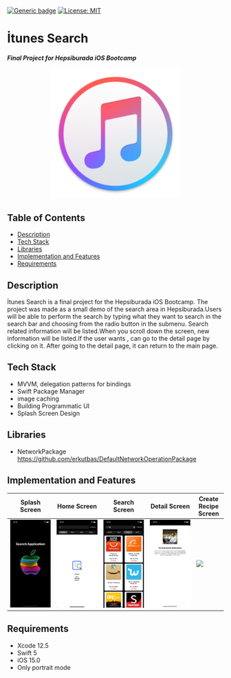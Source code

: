  [![Generic badge](https://img.shields.io/badge/Language-Swift-red.svg)](https://developer.apple.com/swift/) [![License: MIT](https://img.shields.io/badge/License-MIT-yellow.svg)](https://opensource.org/licenses/MIT)

# İtunes Search 
#### *Final Project for Hepsiburada iOS Bootcamp*

<div align="center">
  <img src="itunes.png" width="300"> 
</div>

## Table of Contents
- <a href="#description">Description</a>
- <a href="#tech-stack">Tech Stack</a>
- <a href="#libraries">Libraries</a>
- <a href="#implementation-and-features">Implementation and Features</a>
- <a href="#requirements">Requirements</a>


## Description

İtunes Search is a final project for the Hepsiburada iOS Bootcamp.
The project was made as a small demo of the search area in Hepsiburada.Users will be able to perform the search by typing what they want to search in the search bar and choosing from the radio button in the submenu. Search related information will be listed.When you scroll down the screen, new information will be listed.If the user wants , can go to the detail page by clicking on it.
After going to the detail page, it can return to the main page.



## Tech Stack

* MVVM, delegation patterns for bindings 
* Swift Package Manager
* image caching
* Building Programmatic UI
* Splash Screen Design

## Libraries

* NetworkPackage https://github.com/erkutbas/DefaultNetworkOperationPackage
## Implementation and Features

| Splash Screen | Home Screen | Search Screen | Detail Screen | Create Recipe Screen |      
| --- | --- | --- | --- | --- | 
|<img src="gif/splashscreen.png" width="600"> | <img src="gif/homescreen.png" width="600"> | <img src="gif/searchscreen.png" width="600"> | <img src="gif/Detailscreen.png" width="600">| <img src="gif/app.gif" width="600"> | 





## Requirements

* Xcode 12.5
* Swift 5
* iOS 15.0
* Only portrait mode 

